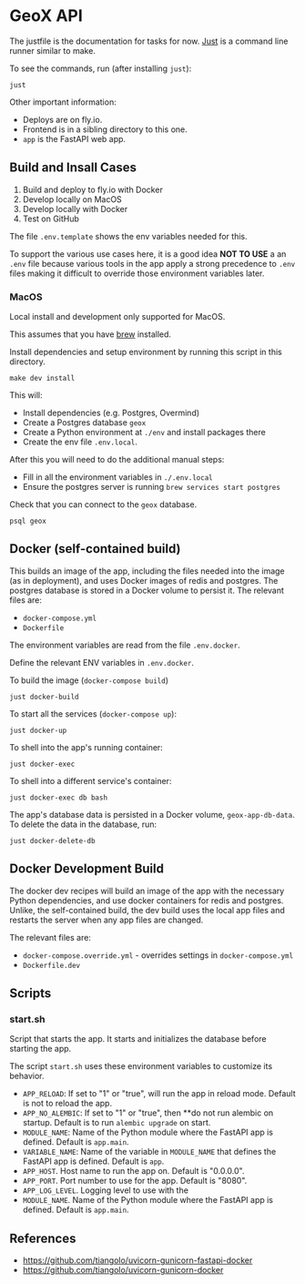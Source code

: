 # GeoX API


The justfile is the documentation for tasks for now. [Just](https://github.com/casey/just) is a command line runner similar to make.

To see the commands, run (after installing `just`):

```shell
just
```

Other important information:

- Deploys are on fly.io.
- Frontend is in a sibling directory to this one.
- ``app`` is the FastAPI web app.

## Build and Insall Cases

1. Build and deploy to fly.io with Docker
2. Develop locally on MacOS
3. Develop locally with Docker
4. Test on GitHub

The file `.env.template` shows the env variables needed for this.

To support the various use cases here, it is a good idea **NOT TO USE** a an `.env` file because various tools in the app apply a strong precedence to `.env` files making it difficult to override those environment variables later.

### MacOS

Local install and development only supported for MacOS.

This assumes that you have [brew](https://brew.sh/) installed.

Install dependencies and setup environment by running this script in this directory.

```shell
make dev install
```

This will:

- Install dependencies (e.g. Postgres, Overmind)
- Create a Postgres database `geox`
- Create a Python environment at `./env` and install packages there
- Create the env file `.env.local`.

After this you will need to do the additional manual steps:

- Fill in all the environment variables in `./.env.local`
- Ensure the postgres server is running `brew services start postgres`

Check that you can connect to the `geox` database.

```shell
psql geox
```

## Docker (self-contained build)

This builds an image of the app, including the files needed into the image (as in deployment), and uses Docker images of redis and postgres.
The postgres database is stored in a Docker volume to persist it.
The relevant files are:

- `docker-compose.yml`
- `Dockerfile`

The environment variables are read from the file `.env.docker`.

Define the relevant ENV variables in `.env.docker`.

To build the image (`docker-compose build`)

```shell
just docker-build
```

To start all the services (`docker-compose up`):

```shell
just docker-up
```

To shell into the app's running container:

```shell
just docker-exec
```

To shell into a different service's container:

```shell
just docker-exec db bash
```

The app's database data is persisted in a Docker volume, `geox-app-db-data`.
To delete the data in the database, run:

```shell
just docker-delete-db
```

## Docker Development Build

The docker dev recipes will build an image of the app with the necessary Python dependencies, and use docker containers for redis and postgres.
Unlike, the self-contained build, the dev build uses the local app files and restarts the server when any app files are changed.

The relevant files are:

- `docker-compose.override.yml` - overrides settings in `docker-compose.yml`
- `Dockerfile.dev`

## Scripts

### start.sh

Script that starts the app. It starts and initializes the database before starting the app.

The script `start.sh` uses these environment variables to customize its behavior.

- `APP_RELOAD`: If set to "1" or "true", will run the app in reload mode. Default is not to reload the app.
- `APP_NO_ALEMBIC`: If set to "1" or "true", then **do not run alembic on startup. Default is to run `alembic upgrade` on start.
- `MODULE_NAME`: Name of the Python module where the FastAPI app is defined. Default is `app.main`.
- `VARIABLE_NAME`: Name of the variable in `MODULE_NAME` that defines the FastAPI app is defined. Default is `app`.
- `APP_HOST`. Host name to run the app on. Default is "0.0.0.0".
- `APP_PORT`. Port number to use for the app. Default is "8080".
- `APP_LOG_LEVEL`. Logging level to use with the
- `MODULE_NAME`. Name of the Python module where the FastAPI app is defined. Default is `app.main`.

## References

- <https://github.com/tiangolo/uvicorn-gunicorn-fastapi-docker>
- <https://github.com/tiangolo/uvicorn-gunicorn-docker>
